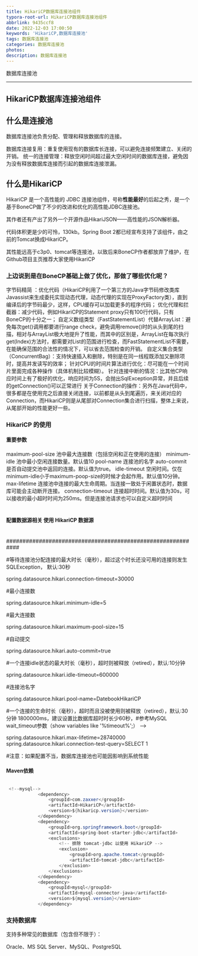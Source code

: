 ```yaml
---
title: HikariCP数据库连接池组件
typora-root-url: HikariCP数据库连接池组件
abbrlink: 9435ccf8
date: 2022-12-03 17:00:50
keywords: 'HikariCP,数据库连接池'
tags: 数据库连接池
categories: 数据库连接池
photos:
description: 数据库连接池
---
```


数据库连接池

<!--more-->

------



## HikariCP数据库连接池组件

## 什么是连接池

数据库连接池负责分配、管理和释放数据库的连接。

数据库连接复用：重复使用现有的数据库长连接，可以避免连接频繁建立、关闭的开销。
统一的连接管理：释放空闲时间超过最大空闲时间的数据库连接，避免因为没有释放数据库连接而引起的数据库连接泄漏。

## 什么是HikariCP

HikariCP 是一个高性能的 JDBC 连接池组件，号称**性能最好**的后起之秀，是一个基于BoneCP做了不少的改进和优化的高性能JDBC连接池。

其作者还有产出了另外一个开源作品HikariJSON——高性能的JSON解析器。

代码体积更是少的可怜，130kb。Spring Boot 2都已经宣布支持了该组件，由之前的Tomcat换成HikariCP。

其性能远高于c3p0、tomcat等连接池，以致后来BoneCP作者都放弃了维护，在Github项目主页推荐大家使用HikariCP

### 上边说到是在BoneCP基础上做了优化，那做了哪些优化呢？

字节码精简 ：优化代码（HikariCP利用了一个第三方的Java字节码修改类库Javassist来生成委托实现动态代理，动态代理的实现在ProxyFactory类），直到编译后的字节码最少，这样，CPU缓存可以加载更多的程序代码；
优化代理和拦截器：减少代码，例如HikariCP的Statement proxy只有100行代码，只有BoneCP的十分之一；
自定义数组类型（FastStatementList）代替ArrayList：避免每次get()调用都要进行range check，避免调用remove()时的从头到尾的扫描，相对与ArrayList极大地提升了性能，而其中的区别是，ArrayList在每次执行get(Index)方法时，都需要对List的范围进行检查，而FastStatementList不需要，在能确保范围的合法性的情况下，可以省去范围检查的开销。
自定义集合类型（ConcurrentBag）：支持快速插入和删除，特别是在同一线程既添加又删除项时，提高并发读写的效率；
针对CPU的时间片算法进行优化：尽可能在一个时间片里面完成各种操作（具体机制比较模糊）。
针对连接中断的情况：比其他CP响应时间上有了极好的优化，响应时间为5S，会抛出SqlException异常，并且后续的getConnection()可以正常进行
关于Connection的操作：另外在Java代码中，很多都是在使用完之后直接关闭连接，以前都是从头到尾遍历，来关闭对应的Connection，而HikariCP则是从尾部对Connection集合进行扫描，整体上来说，从尾部开始的性能更好一些。

### HikariCP 的使用

#### 重要参数

maximum-pool-size   池中最大连接数（包括空闲和正在使用的连接）
minimum-idle   池中最小空闲连接数量。默认值10
pool-name   连接池的名字
auto-commit   是否自动提交池中返回的连接。默认值为true。
idle-timeout    空闲时间。仅在minimum-idle小于maximum-poop-size的时候才会起作用。默认值10分钟。
max-lifetime   连接池中连接的最大生命周期。当连接一致处于闲置状态时，数据库可能会主动断开连接。
connection-timeout   连接超时时间。默认值为30s，可以接收的最小超时时间为250ms。但是连接池请求也可以自定义超时时间

#
#### 配置数据源相关    使用 HikariCP 数据源
#
############################################################

#等待连接池分配连接的最大时长（毫秒），超过这个时长还没可用的连接则发生SQLException， 默认:30秒

spring.datasource.hikari.connection-timeout=30000

#最小连接数

spring.datasource.hikari.minimum-idle=5

#最大连接数

spring.datasource.hikari.maximum-pool-size=15

#自动提交

spring.datasource.hikari.auto-commit=true

#一个连接idle状态的最大时长（毫秒），超时则被释放（retired），默认:10分钟

spring.datasource.hikari.idle-timeout=600000

#连接池名字

spring.datasource.hikari.pool-name=DatebookHikariCP

#一个连接的生命时长（毫秒），超时而且没被使用则被释放（retired），默认:30分钟 1800000ms，建议设置比数据库超时时长少60秒，#参考MySQL wait_timeout参数（show variables like '%timeout%';） -->

spring.datasource.hikari.max-lifetime=28740000
spring.datasource.hikari.connection-test-query=SELECT 1

#注意：如果配置不当，数据库连接池也可能因影响到系统性能

#### Maven依赖

```java

 <!--mysql-->
            <dependency>
                <groupId>com.zaxxer</groupId>
                <artifactId>HikariCP</artifactId>
                <version>${hikaricp.version}</version>
            </dependency>
            <dependency>
                <groupId>org.springframework.boot</groupId>
                <artifactId>spring-boot-starter-jdbc</artifactId>
                <exclusions>
                    <!-- 排除 tomcat-jdbc 以使用 HikariCP -->
                    <exclusion>
                        <groupId>org.apache.tomcat</groupId>
                        <artifactId>tomcat-jdbc</artifactId>
                    </exclusion>
                </exclusions>
            </dependency>
            <dependency>
                <groupId>mysql</groupId>
                <artifactId>mysql-connector-java</artifactId>
                <version>${mysql.version}</version>
            </dependency>
```



### 支持数据库

支持多种常见的数据库（包含但不限于）：

Oracle、MS SQL Server、MySQL、PostgreSQL
